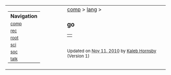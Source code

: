 <html><head><title>go</title></head><body><table width="100%"><tr valign="top"><td width="150px"><table><tr><th align="left">Navigation</th></tr><tr><td><small><a href="../../../comp/index.html">comp</a></small></td></tr><tr><td><small><a href="../../../rec/index.html">rec</a></small></td></tr><tr><td><small><a href="../../../root/index.html">root</a></small></td></tr><tr><td><small><a href="../../../sci/index.html">sci</a></small></td></tr><tr><td><small><a href="../../../soc/index.html">soc</a></small></td></tr><tr><td><small><a href="../../../talk/index.html">talk</a></small></td></tr></table></td><td>&#160;</td><td><div class="hentry webpage" id="https://sites.google.com/feeds/content/hornsby.ws/kaleb/4262054584567842401"><div><a href="../../index.html">comp</a> &gt; <a href="../index.html">lang</a> &gt; </div><h3><span class="entry-title">go</span></h3><div><div class="entry-content"><div xmlns='http://www.w3.org/1999/xhtml'><table class='sites-layout-name-one-column sites-layout-hbox' cellspacing='0'><tbody><tr><td class='sites-layout-tile sites-tile-name-content-1 sites-layout-empty-tile'/></tr></tbody></table></div></div><br /><small>Updated on <abbr class="updated" title="2010-11-11T12:54:09.984Z">Nov 11, 2010</abbr> by <span class="author"><span class="vcard"><a class="fn" href="mailto:kaleb@hornsby.ws">Kaleb Hornsby</a></span></span> (Version <span class="sites:revision">1</span>)</small><br /><br /></div></div></td></tr></table></body></html>